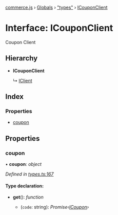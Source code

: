 [commerce.js](../README.md) › [Globals](../globals.md) › ["types"](../modules/_types_.md) › [ICouponClient](_types_.icouponclient.md)

# Interface: ICouponClient

Coupon Client

## Hierarchy

* **ICouponClient**

  ↳ [IClient](_types_.iclient.md)

## Index

### Properties

* [coupon](_types_.icouponclient.md#coupon)

## Properties

###  coupon

• **coupon**: *object*

*Defined in [types.ts:167](https://github.com/shopjs/commerce.js/blob/91f7495/src/types.ts#L167)*

#### Type declaration:

* **get**(): *function*

  * (`code`: string): *Promise‹[ICoupon](_types_.icoupon.md)›*
